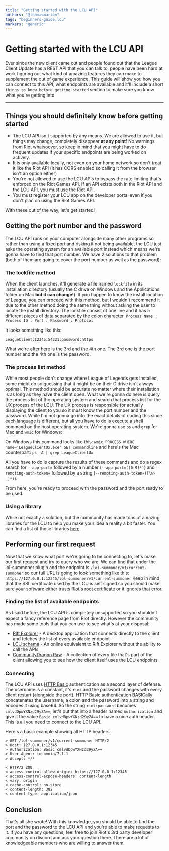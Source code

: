 ```yaml
---
title: "Getting started with the LCU API"
authors: "@thomasmarton"
tags: "beginners-guide,lcu"
markers: "generic"
---
```

# Getting started with the LCU API

Ever since the new client came out and people found out that the League Client Update has a REST API that you can talk to, people have been hard at work figuring out what kind of amazing features they can make to supplement the out of game experience. This guide will show you how you can connect to this API, what endpoints are available and it'll include a short `things to know before getting started` section to make sure you know what you're getting into.

---

## Things you should definitely know before getting started

- The LCU API isn't supported by any means. We are allowed to use it, but things may change, completely disappear **at any point**! No warnings from Riot whatsoever, so keep in mind that you might have to do frequent updates if your specific endpoints are being worked on actively.
- It is only available locally, not even on your home network so don't treat it like the Riot API (it has CORS enabled so calling it from the browser isn't an option either)
- You're not allowed to use the LCU APIs to bypass the rate limiting that's enforced on the Riot Games API. If an API exists both in the Riot API and the LCU API, you must use the Riot API.
- You must register your LCU app on the developer portal even if you don't plan on using the Riot Games API.

With these out of the way, let's get started!

## Getting the port number and the password

The LCU API runs on your computer alongside many other programs so rather than using a fixed port and risking it not being available, the LCU just asks the operating system for an available port instead which means we're gonna have to find that port number. We have 2 solutions to that problem (both of them are going to cover the port number as well as the password):

### The lockfile method

When the client launches, it'll generate a file named `lockfile` in its installation directory (usually the C drive on Windows and the Applications folder on Mac **but it can change!**). If you happen to know the install location of League, you can proceed with this method, but I wouldn't recommend it due to the other method doing the same thing without asking the user to locate the install directory.
The lockfile consist of one line and it has 5 different pieces of data separated by the colon character. 
`Process Name : Process ID : Port : Password : Protocol`

It looks something like this:
```
LeagueClient:12345:54321:password:https
```
What we're after here is the 3rd and the 4th one. The 3rd one is the port number and the 4th one is the password.

### The process list method

While most people don't change where League of Legends gets installed, some might do so guessing that it might be on their C drive isn't always optimal. This method should be accurate no matter where their installation is as long as they have the client open. What we're gonna do here is query the process list of the operating system and search that process list for the UX process of the LCU. The UX process is responsible for actually displaying the client to you so it must know the port number and the password.
While I'm not gonna go into the exact details of coding this since each language is different, but all you have to do is execute a shell command on the host operating system. We're gonna use `ps` and `grep` for Mac and `wmic` for Windows:

On Windows this command looks like this: `wmic PROCESS WHERE name='LeagueClientUx.exe' GET commandline`
and here's the Mac counterpart: `ps -A | grep LeagueClientUx`

All you have to do is capture the results of these commands and do a regex search for `--app-port=` followed by a number (`--app-port=([0-9]*)`) and `--remoting-auth-token=` followed by a string (`--remoting-auth-token=([\w-_]*)`).

From here, you're ready to proceed with the password and the port ready to be used.

### Using a library

While not exactly a solution, but the community has made tons of amazing libraries for the LCU to help you make your idea a reality a bit faster. You can find a list of those libraries [here](https://github.com/CommunityDragon/awesome-league#developer-tools).

## Performing our first request

Now that we know what port we're going to be connecting to, let's make our first request and try to query who we are. We can find that under the lol-summoner plugin and the endpoint is `/lol-summoner/v1/current-summoner` so our full URL is going to look something like this: `https://127.0.0.1:12345/lol-summoner/v1/current-summoner` Keep in mind that the SSL certificate used by the LCU is self signed so you should make sure your software either trusts [Riot's root certificate](https://static.developer.riotgames.com/docs/lol/riotgames.pem) or it ignores that error.

### Finding the list of available endpoints

As I said before, the LCU API is completely unsupported so you shouldn't expect a fancy reference page from Riot directly. However the community has made some tools that you can use to see what's at your disposal:

- [Rift Explorer](https://github.com/Pupix/rift-explorer/) - A desktop application that connects directly to the client and fetches the list of every available endpoint
- [LCU schema](https://www.mingweisamuel.com/lcu-schema/tool/) - An online equivalent to Rift Explorer without the ability to call the APIs
- [CommunityDragon Raw](https://raw.communitydragon.org/) - A collection of every file that's part of the client allowing you to see how the client itself uses the LCU endpoints

### Connecting

The LCU API uses [HTTP Basic](https://en.wikipedia.org/wiki/Basic_access_authentication) authentication as a second layer of defense. The username is a constant, it's `riot` and the password changes with every client restart (alongside the port). HTTP Basic authentication BASICally concatenates the username, a colon and the password into a string and encodes it using base64. So the string `riot:password` becomes `cmlvdDpwYXNzd29yZA==`, let's put that into a header named `Authorization` and give it the value `Basic cmlvdDpwYXNzd29yZA==` to have a nice auth header. This is all you need to connect to the LCU API.

Here's a basic example showing all HTTP headers:

```
> GET /lol-summoner/v1/current-summoner HTTP/2
> Host: 127.0.0.1:12345
> Authorization: Basic cmlvdDpwYXNzd29yZA==
> User-Agent: insomnia/7.1.1
> Accept: */*

< HTTP/2 200 
< access-control-allow-origin: https://127.0.0.1:12345
< access-control-expose-headers: content-length
< vary: origin
< cache-control: no-store
< content-length: 382
< content-type: application/json
```

## Conclusion

That's all she wrote! With this knowledge, you should be able to find the port and the password to the LCU API and you're able to make requests to it. If you have any questions, feel free to join Riot's 3rd party developer community on discord and ask your question there. There are a lot of knowledgeable members who are willing to answer them!